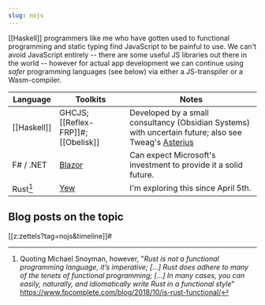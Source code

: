 ```yaml
---
slug: nojs
---
```


[[Haskell]] programmers like me who have gotten used to functional programming and static typing find JavaScript to be painful to use. We can't avoid JavaScript entirely -- there are some useful JS libraries out there in the world -- however for actual app development we can continue using *safer* programming languages (see below) via either a JS-transpiler or a Wasm-compiler. 


| Language    | Toolkits                                                | Notes                                                                     |
| ----------- | ------------------------------------------------------- | ------------------------------------------------------------------------- |
| [[Haskell]] | GHCJS; [[Reflex-FRP]]#; [[Obelisk]]                             | Developed by a small consultancy (Obsidian Systems) with uncertain future; also see Tweag's [Asterius](https://github.com/tweag/asterius) |
| F# / .NET   | [Blazor](https://srid.github.io/learning-fsharp/Blazor) | Can expect Microsoft's investment to provide it a solid future.                                               |
| Rust[^nofp]        | [Yew](https://yew.rs/)                                  | I'm exploring this since April 5th.                                       |

[^nofp]: Quoting Michael Snoyman, however, "*Rust is not a functional programming language, it’s imperative; [...] Rust does adhere to many of the tenets of functional programming; [...] In many cases, you can easily, naturally, and idiomatically write Rust in a functional style*" https://www.fpcomplete.com/blog/2018/10/is-rust-functional/

## Blog posts on the topic

[[z:zettels?tag=nojs&timeline]]#
